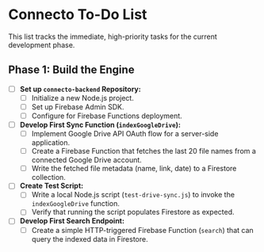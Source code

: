 # Connecto To-Do List

This list tracks the immediate, high-priority tasks for the current development phase.

## Phase 1: Build the Engine

-   [ ] **Set up `connecto-backend` Repository:**
    -   [ ] Initialize a new Node.js project.
    -   [ ] Set up Firebase Admin SDK.
    -   [ ] Configure for Firebase Functions deployment.
-   [ ] **Develop First Sync Function (`indexGoogleDrive`):**
    -   [ ] Implement Google Drive API OAuth flow for a server-side application.
    -   [ ] Create a Firebase Function that fetches the last 20 file names from a connected Google Drive account.
    -   [ ] Write the fetched file metadata (name, link, date) to a Firestore collection.
-   [ ] **Create Test Script:**
    -   [ ] Write a local Node.js script (`test-drive-sync.js`) to invoke the `indexGoogleDrive` function.
    -   [ ] Verify that running the script populates Firestore as expected.
-   [ ] **Develop First Search Endpoint:**
    -   [ ] Create a simple HTTP-triggered Firebase Function (`search`) that can query the indexed data in Firestore.
